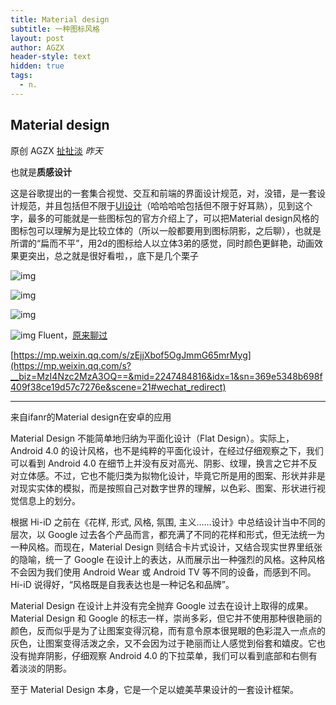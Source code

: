 ```yaml
---
title: Material design
subtitle: 一种图标风格
layout: post
author: AGZX
header-style: text
hidden: true
tags:
  - n.
---
```


## Material design

原创 AGZX [扯扯淡](javascript:void(0);) *昨天*

也就是**质感设计**

这是谷歌提出的一套集合视觉、交互和前端的界面设计规范，对，没错，是一套设计规范，并且包括但不限于[UI设计](https://mp.weixin.qq.com/s?__biz=MzI4Nzc2MzA3OQ==&mid=2247484221&idx=2&sn=6182e46f0342d53f24b93e25f9033650&scene=21#wechat_redirect)（哈哈哈哈包括但不限于好耳熟），见到这个字，最多的可能就是一些图标包的官方介绍上了，可以把Material design风格的图标包可以理解为是比较立体的（所以一般都要用到图标阴影，之后聊），也就是所谓的“扁而不平”，用2d的图标给人以立体3弟的感觉，同时颜色更鲜艳，动画效果更突出，总之就是很好看啦，，底下是几个栗子

![img](https://mmbiz.qpic.cn/mmbiz_png/tMsLbdfwxoOz8Zrrd2icXphAuNg9xuyibIAicphmmJgcLBWvsTOqyELMPIBYUyicPtMTTGSwJuNzVfkgd5kK5TL6Ng/640?wx_fmt=png&tp=webp&wxfrom=5&wx_lazy=1&wx_co=1)

![img](https://mmbiz.qpic.cn/mmbiz_png/tMsLbdfwxoOz8Zrrd2icXphAuNg9xuyibIMW606LXzcibFbJiclf0fufE0rbJCS0s29o1qeiarOGVvwg8aMzS4vicqBA/640?wx_fmt=png&tp=webp&wxfrom=5&wx_lazy=1&wx_co=1)

![img](https://mmbiz.qpic.cn/mmbiz_png/tMsLbdfwxoOz8Zrrd2icXphAuNg9xuyibIlkFT4mEZsHxBiah3K4ib2UQk1bsazj5MMYs9WQAuT0CQuhD7Iq5fcU7A/640?wx_fmt=png&tp=webp&wxfrom=5&wx_lazy=1&wx_co=1)

![img](https://mmbiz.qpic.cn/mmbiz_png/tMsLbdfwxoOz8Zrrd2icXphAuNg9xuyibIAz1PaaKDeY3QYVXgnQReicuBcDo6DKRPg91eMOSibGvI4Qkz7rRwlxmQ/640?wx_fmt=png&tp=webp&wxfrom=5&wx_lazy=1&wx_co=1)
Fluent，[原来聊过](https://mp.weixin.qq.com/s?__biz=MzI4Nzc2MzA3OQ==&mid=2247484816&idx=1&sn=369e5348b698f409f38ce19d57c7276e&scene=21#wechat_redirect)

[https://mp.weixin.qq.com/s/zEjjXbof5OgJmmG65mrMyg](https://mp.weixin.qq.com/s?__biz=MzI4Nzc2MzA3OQ==&mid=2247484816&idx=1&sn=369e5348b698f409f38ce19d57c7276e&scene=21#wechat_redirect)

------

来自ifanr的Material design在安卓的应用

Material Design 不能简单地归纳为平面化设计（Flat Design）。实际上，Android 4.0 的设计风格，也不是纯粹的平面化设计，在经过仔细观察之下，我们可以看到 Android 4.0 在细节上并没有反对高光、阴影、纹理，换言之它并不反对立体感。不过，它也不能归类为拟物化设计，毕竟它所是用的图案、形状并非是对现实实体的模拟，而是按照自己对数字世界的理解，以色彩、图案、形状进行视觉信息上的划分。

根据 Hi-iD 之前在《花样, 形式, 风格, 氛围, 主义……设计》中总结设计当中不同的层次，以 Google 过去各个产品而言，都充满了不同的花样和形式，但无法统一为一种风格。而现在，Material Design 则结合卡片式设计，又结合现实世界里纸张的隐喻，统一了 Google 在设计上的表达，从而展示出一种强烈的风格。这种风格不会因为我们使用 Android Wear 或 Android TV 等不同的设备，而感到不同。Hi-iD 说得好，“风格既是自我表达也是一种记名和品牌”。

Material Design 在设计上并没有完全抛弃 Google 过去在设计上取得的成果。Material Design 和 Google 的标志一样，崇尚多彩，但它并不使用那种很艳丽的颜色，反而似乎是为了让图案变得沉稳，而有意令原本很晃眼的色彩混入一点点的灰色，让图案变得活泼之余，又不会因为过于艳丽而让人感觉到俗套和嬉皮。它也没有抛弃阴影，仔细观察 Android 4.0 的下拉菜单，我们可以看到底部和右侧有着淡淡的阴影。

至于 Material Design 本身，它是一个足以媲美苹果设计的一套设计框架。

